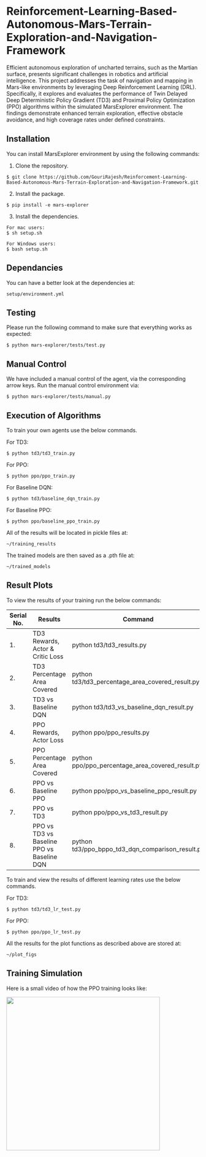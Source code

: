 # Reinforcement-Learning-Based-Autonomous-Mars-Terrain-Exploration-and-Navigation-Framework

Efficient autonomous exploration of uncharted terrains, such as the Martian surface, presents significant challenges in robotics and artificial intelligence. This project addresses the task of navigation and mapping in Mars-like environments by leveraging Deep Reinforcement Learning (DRL). Specifically, it explores and evaluates the performance of Twin Delayed Deep Deterministic Policy Gradient (TD3) and Proximal Policy Optimization (PPO) algorithms within the simulated MarsExplorer environment. The findings demonstrate enhanced terrain exploration, effective obstacle avoidance, and high coverage rates under defined constraints.

## Installation

You can install MarsExplorer environment by using the following commands:

1. Clone the repository.
```shell
$ git clone https://github.com/GouriRajesh/Reinforcement-Learning-Based-Autonomous-Mars-Terrain-Exploration-and-Navigation-Framework.git
```
2. Install the package.
```shell
$ pip install -e mars-explorer
```
3. Install the dependencies.
```shell
For mac users:
$ sh setup.sh

For Windows users:
$ bash setup.sh
```
## Dependancies

You can have a better look at the dependencies at:
```shell
setup/environment.yml
```
## Testing

Please run the following command to make sure that everything works as expected:

```shell
$ python mars-explorer/tests/test.py
```

## Manual Control

We have included a manual control of the agent, via the corresponding arrow keys. Run the manual control environment via:

```shell
$ python mars-explorer/tests/manual.py
```

## Execution of Algorithms

To train your own agents use the below commands.

For TD3:
```shell
$ python td3/td3_train.py
```
For PPO:
```shell
$ python ppo/ppo_train.py
```
For Baseline DQN:
```shell
$ python td3/baseline_dqn_train.py
```
For Baseline PPO:
```shell
$ python ppo/baseline_ppo_train.py
```
All of the results will be located in pickle files at:
```
~/training_results
```
The trained models are then saved as a .pth file at:
```
~/trained_models
```
## Result Plots

To view the results of your training run the below commands:

| Serial No. | Results                                    | Command                   |
|------------|--------------------------------------------|---------------------------|
| 1.         | TD3 Rewards, Actor & Critic Loss           | python td3/td3_results.py |
| 2.         | TD3 Percentage Area Covered                | python td3/td3_percentage_area_covered_result.py |
| 3.         | TD3 vs Baseline DQN                        | python td3/td3_vs_baseline_dqn_result.py |
| 4.         | PPO Rewards, Actor Loss                    | python ppo/ppo_results.py |
| 5.         | PPO Percentage Area Covered                | python ppo/ppo_percentage_area_covered_result.py |
| 6.         | PPO vs Baseline PPO                        | python ppo/ppo_vs_baseline_ppo_result.py |
| 7.         | PPO vs TD3                                 | python ppo/ppo_vs_td3_result.py |
| 8.         | PPO vs TD3 vs Baseline PPO vs Baseline DQN | python td3/ppo_bppo_td3_dqn_comparison_result.py |

To train and view the results of different learning rates use the below commands.

For TD3:
```shell
$ python td3/td3_lr_test.py
```
For PPO:
```shell
$ python ppo/ppo_lr_test.py
```
All the results for the plot functions as described above are stored at:
```
~/plot_figs
```
## Training Simulation

Here is a small video of how the PPO training looks like:

<img src="utils/Mars-Explorer-V1.gif" width="400" height="400">